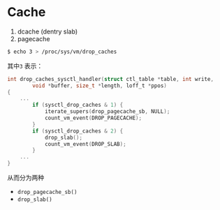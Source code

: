 Cache
=========

1. dcache (dentry slab)
2. pagecache


```bash
$ echo 3 > /proc/sys/vm/drop_caches
```

其中`3` 表示：

```c
int drop_caches_sysctl_handler(struct ctl_table *table, int write,
		void *buffer, size_t *length, loff_t *ppos)
{
	...
		if (sysctl_drop_caches & 1) {
			iterate_supers(drop_pagecache_sb, NULL);
			count_vm_event(DROP_PAGECACHE);
		}
		if (sysctl_drop_caches & 2) {
			drop_slab();
			count_vm_event(DROP_SLAB);
		}
	...
}
```

从而分为两种

* `drop_pagecache_sb()`
* `drop_slab()`
